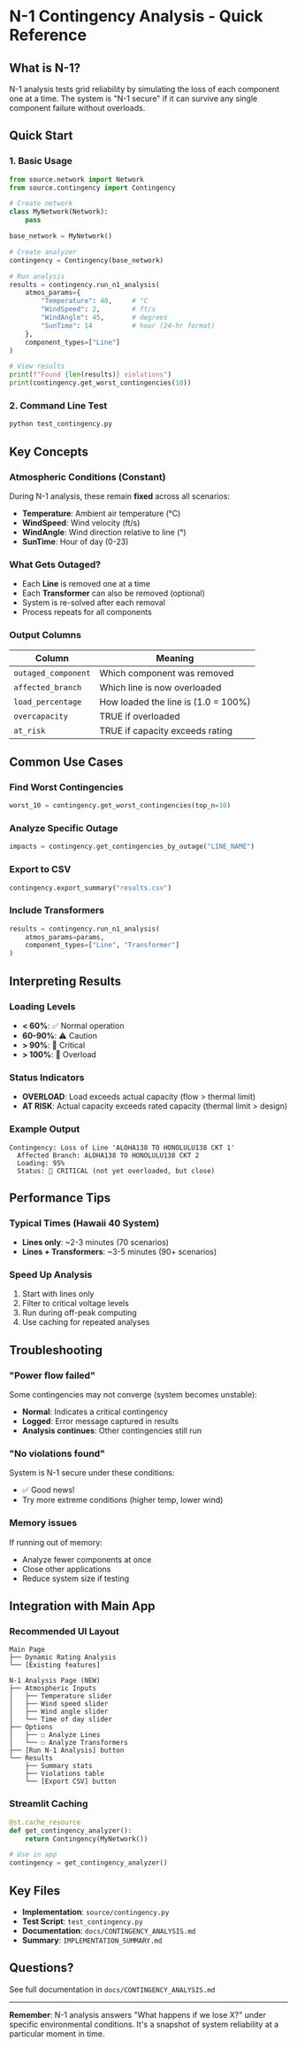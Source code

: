 # N-1 Contingency Analysis - Quick Reference

## What is N-1?

N-1 analysis tests grid reliability by simulating the loss of each component one at a time. The system is "N-1 secure" if it can survive any single component failure without overloads.

## Quick Start

### 1. Basic Usage

```python
from source.network import Network
from source.contingency import Contingency

# Create network
class MyNetwork(Network):
    pass

base_network = MyNetwork()

# Create analyzer
contingency = Contingency(base_network)

# Run analysis
results = contingency.run_n1_analysis(
    atmos_params={
        "Temperature": 40,     # °C
        "WindSpeed": 2,        # ft/s
        "WindAngle": 45,       # degrees
        "SunTime": 14          # hour (24-hr format)
    },
    component_types=["Line"]
)

# View results
print(f"Found {len(results)} violations")
print(contingency.get_worst_contingencies(10))
```

### 2. Command Line Test

```bash
python test_contingency.py
```

## Key Concepts

### Atmospheric Conditions (Constant)

During N-1 analysis, these remain **fixed** across all scenarios:

- **Temperature**: Ambient air temperature (°C)
- **WindSpeed**: Wind velocity (ft/s)
- **WindAngle**: Wind direction relative to line (°)
- **SunTime**: Hour of day (0-23)

### What Gets Outaged?

- Each **Line** is removed one at a time
- Each **Transformer** can also be removed (optional)
- System is re-solved after each removal
- Process repeats for all components

### Output Columns

| Column              | Meaning                             |
| ------------------- | ----------------------------------- |
| `outaged_component` | Which component was removed         |
| `affected_branch`   | Which line is now overloaded        |
| `load_percentage`   | How loaded the line is (1.0 = 100%) |
| `overcapacity`      | TRUE if overloaded                  |
| `at_risk`           | TRUE if capacity exceeds rating     |

## Common Use Cases

### Find Worst Contingencies

```python
worst_10 = contingency.get_worst_contingencies(top_n=10)
```

### Analyze Specific Outage

```python
impacts = contingency.get_contingencies_by_outage("LINE_NAME")
```

### Export to CSV

```python
contingency.export_summary("results.csv")
```

### Include Transformers

```python
results = contingency.run_n1_analysis(
    atmos_params=params,
    component_types=["Line", "Transformer"]
)
```

## Interpreting Results

### Loading Levels

- **< 60%**: ✅ Normal operation
- **60-90%**: ⚠️ Caution
- **> 90%**: 🔴 Critical
- **> 100%**: 🚨 Overload

### Status Indicators

- **OVERLOAD**: Load exceeds actual capacity (flow > thermal limit)
- **AT RISK**: Actual capacity exceeds rated capacity (thermal limit > design)

### Example Output

```
Contingency: Loss of Line 'ALOHA138 TO HONOLULU138 CKT 1'
  Affected Branch: ALOHA138 TO HONOLULU138 CKT 2
  Loading: 95%
  Status: 🔴 CRITICAL (not yet overloaded, but close)
```

## Performance Tips

### Typical Times (Hawaii 40 System)

- **Lines only**: ~2-3 minutes (70 scenarios)
- **Lines + Transformers**: ~3-5 minutes (90+ scenarios)

### Speed Up Analysis

1. Start with lines only
2. Filter to critical voltage levels
3. Run during off-peak computing
4. Use caching for repeated analyses

## Troubleshooting

### "Power flow failed"

Some contingencies may not converge (system becomes unstable):

- **Normal**: Indicates a critical contingency
- **Logged**: Error message captured in results
- **Analysis continues**: Other contingencies still run

### "No violations found"

System is N-1 secure under these conditions:

- ✅ Good news!
- Try more extreme conditions (higher temp, lower wind)

### Memory issues

If running out of memory:

- Analyze fewer components at once
- Close other applications
- Reduce system size if testing

## Integration with Main App

### Recommended UI Layout

```
Main Page
├── Dynamic Rating Analysis
└── [Existing features]

N-1 Analysis Page (NEW)
├── Atmospheric Inputs
│   ├── Temperature slider
│   ├── Wind speed slider
│   ├── Wind angle slider
│   └── Time of day slider
├── Options
│   ├── ☐ Analyze Lines
│   └── ☐ Analyze Transformers
├── [Run N-1 Analysis] button
└── Results
    ├── Summary stats
    ├── Violations table
    └── [Export CSV] button
```

### Streamlit Caching

```python
@st.cache_resource
def get_contingency_analyzer():
    return Contingency(MyNetwork())

# Use in app
contingency = get_contingency_analyzer()
```

## Key Files

- **Implementation**: `source/contingency.py`
- **Test Script**: `test_contingency.py`
- **Documentation**: `docs/CONTINGENCY_ANALYSIS.md`
- **Summary**: `IMPLEMENTATION_SUMMARY.md`

## Questions?

See full documentation in `docs/CONTINGENCY_ANALYSIS.md`

---

**Remember**: N-1 analysis answers "What happens if we lose X?" under specific environmental conditions. It's a snapshot of system reliability at a particular moment in time.
